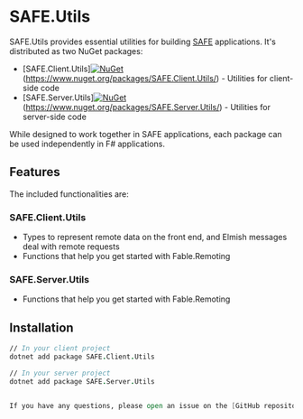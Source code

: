 # SAFE.Utils

SAFE.Utils provides essential utilities for building [SAFE](https://safe-stack.github.io/) applications. It's distributed as two NuGet packages:
- [SAFE.Client.Utils][![NuGet](https://img.shields.io/nuget/v/SAFE.Client.Utils.svg)](https://www.nuget.org/packages/SAFE.Client.Utils/)(https://www.nuget.org/packages/SAFE.Client.Utils/) - Utilities for client-side code
- [SAFE.Server.Utils][![NuGet](https://img.shields.io/nuget/v/SAFE.Server.Utils.svg)](https://www.nuget.org/packages/SAFE.Server.Utils/)(https://www.nuget.org/packages/SAFE.Server.Utils/) - Utilities for server-side code

While designed to work together in SAFE applications, each package can be used independently in F# applications.

## Features
The included functionalities are:

### SAFE.Client.Utils
* Types to represent remote data on the front end, and Elmish messages deal with remote requests
* Functions that help you get started with Fable.Remoting

### SAFE.Server.Utils
* Functions that help you get started with Fable.Remoting


## Installation

```fsharp
// In your client project
dotnet add package SAFE.Client.Utils

// In your server project
dotnet add package SAFE.Server.Utils


If you have any questions, please open an issue on the [GitHub repository](https://github.com/SAFE-Stack/SAFE.Utils)